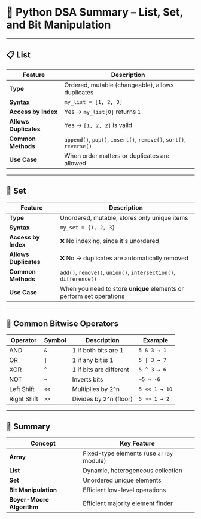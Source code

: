 # 📘 Python DSA Summary – List, Set, and Bit Manipulation

---

## 📋 List 

| Feature               | Description                                                        |
| --------------------- | ------------------------------------------------------------------ |
| **Type**              | Ordered, mutable (changeable), allows duplicates                   |
| **Syntax**            | `my_list = [1, 2, 3]`                                              |
| **Access by Index**   | Yes → `my_list[0]` returns `1`                                     |
| **Allows Duplicates** | Yes → `[1, 2, 2]` is valid                                         |
| **Common Methods**    | `append()`, `pop()`, `insert()`, `remove()`, `sort()`, `reverse()` |
| **Use Case**          | When order matters or duplicates are allowed                       |

---

## 🧮 Set

| Feature               | Description                                                          |
| --------------------- | -------------------------------------------------------------------- |
| **Type**              | Unordered, mutable, stores only unique items                         |
| **Syntax**            | `my_set = {1, 2, 3}`                                                 |
| **Access by Index**   | ❌ No indexing, since it's unordered                                  |
| **Allows Duplicates** | ❌ No → duplicates are automatically removed                          |
| **Common Methods**    | `add()`, `remove()`, `union()`, `intersection()`, `difference()`     |
| **Use Case**          | When you need to store **unique** elements or perform set operations |

---

## 🧠 Common Bitwise Operators

| Operator    | Symbol | Description             | Example         |
| ----------- | ------ | ----------------------- | --------------- |
| AND         | `&`    | 1 if both bits are 1    | `5 & 3 → 1`     |
| OR          | `\|`   | 1 if any bit is 1       | `5 \| 3 → 7`    |
| XOR         | `^`    | 1 if bits are different | `5 ^ 3 → 6`     |
| NOT         | `~`    | Inverts bits            | `~5 → -6`       |
| Left Shift  | `<<`   | Multiplies by 2^n       | `5 << 1 → 10`   |
| Right Shift | `>>`   | Divides by 2^n (floor)  | `5 >> 1 → 2`    |

---

## 📌 Summary

| Concept               | Key Feature                              |
| --------------------- | ---------------------------------------- |
| **Array**             | Fixed-type elements (use `array` module) |
| **List**              | Dynamic, heterogeneous collection        |
| **Set**               | Unordered unique elements                |
| **Bit Manipulation**  | Efficient low-level operations           |
| **Boyer-Moore Algorithm** | Efficient majority element finder    |



